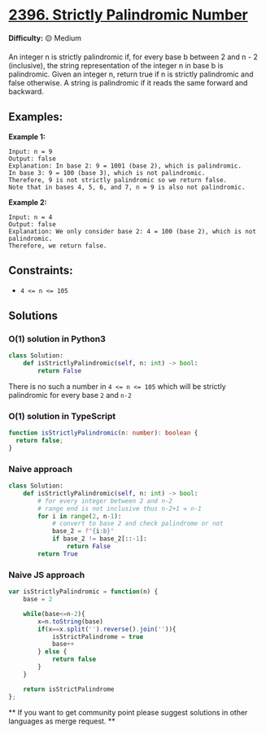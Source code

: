 # [2396. Strictly Palindromic Number](https://leetcode.com/problems/strictly-palindromic-number/)

**Difficulty:** :yellow_circle: Medium

An integer n is strictly palindromic if, for every base b between 2 and n - 2
(inclusive), the string representation of the integer n in base b is palindromic.
Given an integer n, return true if n is strictly palindromic and false otherwise.
A string is palindromic if it reads the same forward and backward.

## Examples:

**Example 1:**

```text
Input: n = 9
Output: false
Explanation: In base 2: 9 = 1001 (base 2), which is palindromic.
In base 3: 9 = 100 (base 3), which is not palindromic.
Therefore, 9 is not strictly palindromic so we return false.
Note that in bases 4, 5, 6, and 7, n = 9 is also not palindromic.
```

**Example 2:**

```text
Input: n = 4
Output: false
Explanation: We only consider base 2: 4 = 100 (base 2), which is not palindromic.
Therefore, we return false.
```

## Constraints:

- `4 <= n <= 105`

## Solutions

### O(1) solution in Python3

```python
class Solution:
    def isStrictlyPalindromic(self, n: int) -> bool:
        return False
```

There is no such a number in `4 <= n <= 105` which will be strictly palindromic for every base `2` and `n-2`

### O(1) solution in TypeScript

```typescript
function isStrictlyPalindromic(n: number): boolean {
  return false;
}
```

### Naive approach

```python
class Solution:
    def isStrictlyPalindromic(self, n: int) -> bool:
        # for every integer between 2 and n-2
        # range end is not inclusive thus n-2+1 = n-1
        for i in range(2, n-1):
            # convert to base 2 and check palindrome or not
            base_2 = f"{i:b}"
            if base_2 != base_2[::-1]:
                return False
        return True
```

### Naive JS approach
```javascript
var isStrictlyPalindromic = function(n) {
    base = 2

    while(base<=n-2){
        x=n.toString(base)
        if(x==x.split('').reverse().join('')){
            isStrictPalindrome = true
            base++
        } else {
            return false
        }
    }

    return isStrictPalindrome
};
```

** If you want to get community point please suggest solutions in other languages as merge request. **
